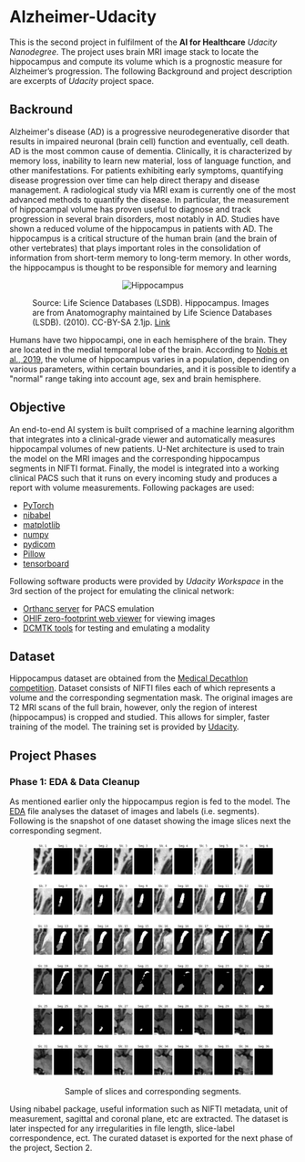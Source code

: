 # Alzheimer-Udacity
This is the second project in fulfilment of the **AI for Healthcare** *Udacity Nanodegree*. The project uses brain MRI image stack to locate the hippocampus and compute its volume which is a prognostic measure for Alzheimer’s progression. The following Background and project description are excerpts of *Udacity* project space.

## Backround
Alzheimer's disease (AD) is a progressive neurodegenerative disorder that results in impaired neuronal (brain cell) function and eventually, cell death. AD is the most common cause of dementia. Clinically, it is characterized by memory loss, inability to learn new material, loss of language function, and other manifestations.
For patients exhibiting early symptoms, quantifying disease progression over time can help direct therapy and disease management.
A radiological study via MRI exam is currently one of the most advanced methods to quantify the disease. In particular, the measurement of hippocampal volume has proven useful to diagnose and track progression in several brain disorders, most notably in AD. Studies have shown a reduced volume of the hippocampus in patients with AD.
The hippocampus is a critical structure of the human brain (and the brain of other vertebrates) that plays important roles in the consolidation of information from short-term memory to long-term memory. In other words, the hippocampus is thought to be responsible for memory and learning

<figure>
  <p align="center">
  <img
  src="https://upload.wikimedia.org/wikipedia/commons/f/ff/Hippocampus_small.gif" width="40%" height="40%"
  alt="Hippocampus">
  <figcaption>Source: Life Science Databases (LSDB). Hippocampus. Images are from Anatomography maintained by Life Science Databases (LSDB). (2010). CC-BY-SA 2.1jp. 
  <a href="https://commons.wikimedia.org/wiki/File:Hippocampus_small.gif">Link</a> </figcaption>
  </p>
</figure>

Humans have two hippocampi, one in each hemisphere of the brain. They are located in the medial temporal lobe of the brain. According to [Nobis et al., 2019](https://www.sciencedirect.com/science/article/pii/S2213158219302542), the volume of hippocampus varies in a population, depending on various parameters, within certain boundaries, and it is possible to identify a "normal" range taking into account age, sex and brain hemisphere.

## Objective
An end-to-end AI system is built comprised of a machine learning algorithm that integrates into a clinical-grade viewer and automatically measures hippocampal volumes of new patients.
U-Net architecture is used to train the model on the MRI images and the corresponding hippocampus segments in NIFTI format. Finally, the model is integrated into a working clinical PACS such that it runs on every incoming study and produces a report with volume measurements. Following packages are used:
* [PyTorch](https://pytorch.org/)
* [nibabel](https://nipy.org/nibabel/)
* [matplotlib](https://matplotlib.org/users/installing.html)
* [numpy](https://numpy.org/)
* [pydicom](https://pydicom.github.io/pydicom/stable/tutorials/installation.html)
* [Pillow](https://pillow.readthedocs.io/en/stable/installation.html)
* [tensorboard](https://pypi.org/project/tensorboard/)

Following software products were provided by *Udacity Workspace* in the 3rd section of the project for emulating the clinical network:
*	[Orthanc server](https://www.orthanc-server.com/download.php) for PACS emulation
*	[OHIF zero-footprint web viewer](https://docs.ohif.org/development/getting-started.html) for viewing images
*	[DCMTK tools](https://dcmtk.org/) for testing and emulating a modality

## Dataset
Hippocampus dataset are obtained from the [Medical Decathlon competition](http://medicaldecathlon.com/). Dataset consists of NIFTI files each of which represents a volume and the corresponding segmentation mask. The original images are T2 MRI scans of the full brain, however, only the region of interest (hippocampus) is cropped and studied. This allows for simpler, faster training of the model. The training set is provided by [Udacity](https://github.com/udacity/nd320-c3-3d-imaging-starter/tree/master/data/TrainingSet).

## Project Phases
### Phase 1: EDA & Data Cleanup
As mentioned earlier only the hippocampus region is fed to the model. The [EDA](Section1/EDA.ipynb) file analyses the dataset of images and labels (i.e. segments). Following is the snapshot of one dataset showing the image slices next the corresponding segment.

<figure>
  <p align="center">
  <img
  src="Section1/slcVSsgm.JPG"
  alt="Slices vs segments">
  </p>
  <figcaption><p align="center"> Sample of slices and corresponding segments. </p></figcaption>
</figure>

Using nibabel package, useful information such as NIFTI metadata, unit of measurement, sagittal and coronal plane, etc are extracted. The dataset is later inspected for any irregularities in file length, slice-label correspondence, ect. The curated dataset is exported for the next phase of the project, Section 2.


